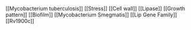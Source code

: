 [[Mycobacterium tuberculosis]]
[[Stress]]
[[Cell wall]]
[[Lipase]]
[[Growth pattern]]
[[Biofilm]]
[[Mycobacterium Smegmatis]]
[[Lip Gene Family]]
[[Rv1900c]]
